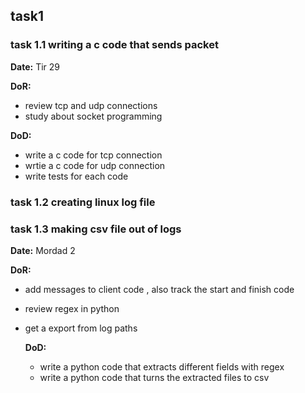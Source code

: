## task1

### task 1.1 writing a c code that sends packet 
**Date:** Tir 29

**DoR:**
- review tcp and udp connections
- study about socket programming

**DoD:**
- write a c code for tcp connection
- wrtie a c code for udp connection
- write tests for each code

### task 1.2 creating linux log file

### task 1.3 making csv file out of logs
**Date:** Mordad 2

**DoR:**
- add messages to client code , also track the start and finish code
- review regex in python
- get a export from log paths

  **DoD:**
  - write a python code that extracts different fields with regex
  - write a python code that turns the extracted files to csv

